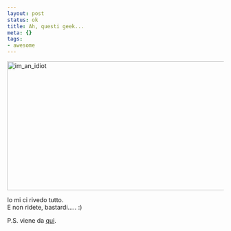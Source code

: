 ```yaml
--- 
layout: post
status: ok
title: Ah, questi geek...
meta: {}
tags: 
- awesome
---
```

<img src="http://www.lastknight.com/download//2009/01/im_an_idiot-506x300.png" alt="im_an_idiot" title="im_an_idiot" width="506" height="300" class="aligncenter size-medium wp-image-1261" />  
  
Io mi ci rivedo tutto.  
E non ridete, bastardi..... :)   
  
P.S. viene da [qui](http://xkcd.com/530/).  
 
